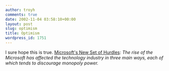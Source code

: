 ```yaml
---
author: troyh
comments: true
date: 2002-11-04 03:58:10+00:00
layout: post
slug: optimism
title: Optimism
wordpress_id: 1751
---
```


I sure hope this is true. [Microsoft's New Set of Hurdles](http://www.nytimes.com/2002/11/04/technology/04SOFT.html): _The rise of the Microsoft has affected the technology industry in three main ways, each of which tends to discourage monopoly power._

